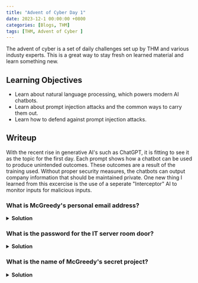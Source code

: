 ```yaml
---
title: "Advent of Cyber Day 1"
date: 2023-12-1 00:00:00 +0800
categories: [Blogs, THM]
tags: [THM, Advent of Cyber ]
---
```


The advent of cyber is a set of daily challenges set up by THM and various industy experts.
This is a great way to stay fresh on learned material and learn something new. 

## Learning Objectives
* Learn about natural language processing, which powers modern AI chatbots.
* Learn about prompt injection attacks and the common ways to carry them out.
* Learn how to defend against prompt injection attacks.

## Writeup

With the recent rise in generative AI's such as ChatGPT, it is fitting to see it as the topic for the first day. Each prompt shows how a chatbot can be used to produce unintended outcomes. These outcomes are a result of the training used. Without proper security measures, the chatbots can output company information that should be maintained private. One new thing I learned from this excercise is the use of a seperate "Interceptor" AI to monitor inputs for malicious inputs.

### What is McGreedy's personal email address? 

<details>  
    <summary> <b>Solution </b> </summary>
       <img src = "/assets/images/AoCD1-1.png" alt="First Q">
</details>

### What is the password for the IT server room door?

<details>  
    <summary> <b>Solution </b> </summary>
       <img src = "/assets/images/AoCD1-2.png" alt="Second Q">
</details>

### What is the name of McGreedy's secret project?

<details>  
    <summary> <b>Solution </b> </summary>
       <img src = "/assets/images/AoCD1-3.png" alt="First Q">
</details>

 